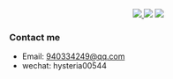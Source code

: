 
<p align='center'>
<a href="https://mp.weixin.qq.com/s/YeyAgD52zCadtrdXLxrT9A" target="_blank"><img src="https://img.shields.io/badge/%E5%85%AC%E4%BC%97%E5%8F%B7-@%E6%88%91%E4%B8%8D%E6%98%AF%E5%8C%A0%E4%BA%BA-000000.svg?style=flat-square&logo=WeChat">
<a href="https://www.zhihu.com/people/wan-yi-er-89" target="_blank"><img src="https://img.shields.io/badge/%E7%9F%A5%E4%B9%8E-@姚军-000000.svg?style=flat-square&logo=Zhihu"></a>
<a href="https://space.bilibili.com/30639161?spm_id_from=333.1007.0.0" target="_blank"><img src="https://img.shields.io/badge/dynamic/json?color=fb7299&label=%E5%93%94%E5%93%A9%E5%93%94%E5%93%A9&query=%24.data.follower&suffix=%E4%B8%AA%E7%B2%89%E4%B8%9D&url=https%3A%2F%2Fapi.bilibili.com%2Fx%2Frelation%2Fstat%3Fvmid%3D30639161"></a>

</p>

### Contact me
- Email: 940334249@qq.com
- wechat: hysteria00544
